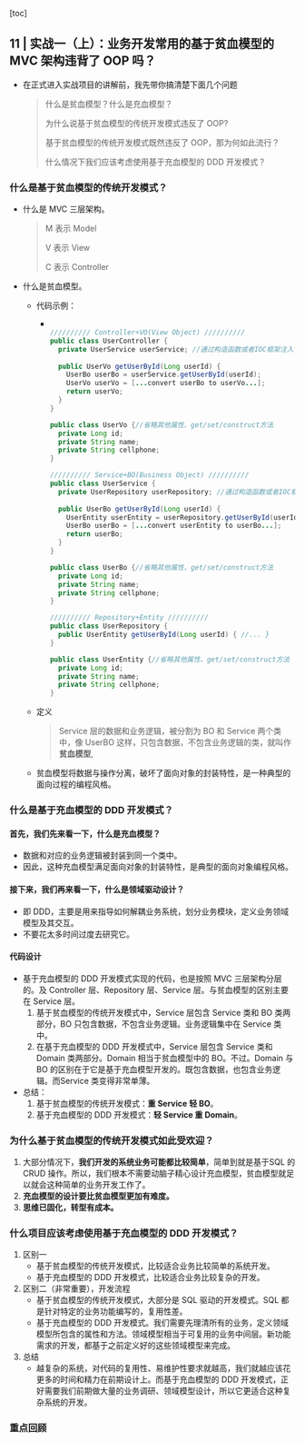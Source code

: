 [toc]

## 11 | 实战一（上）：业务开发常用的基于贫血模型的 MVC 架构违背了 OOP 吗？

-   在正式进入实战项目的讲解前，我先带你搞清楚下面几个问题

    >   什么是贫血模型？什么是充血模型？
    >
    >   为什么说基于贫血模型的传统开发模式违反了 OOP?
    >
    >   基于贫血模型的传统开发模式既然违反了 OOP，那为何如此流行？
    >
    >   什么情况下我们应该考虑使用基于充血模型的 DDD 开发模式？

### 什么是基于贫血模型的传统开发模式？

-   什么是 MVC 三层架构。

    >   M 表示 Model 
    >
    >   V 表示 View
    >
    >   C 表示 Controller

-   什么是贫血模型。

    -   代码示例：

        -   ```java
            
            ////////// Controller+VO(View Object) //////////
            public class UserController {
              private UserService userService; //通过构造函数或者IOC框架注入
              
              public UserVo getUserById(Long userId) {
                UserBo userBo = userService.getUserById(userId);
                UserVo userVo = [...convert userBo to userVo...];
                return userVo;
              }
            }
            
            public class UserVo {//省略其他属性、get/set/construct方法
              private Long id;
              private String name;
              private String cellphone;
            }
            
            ////////// Service+BO(Business Object) //////////
            public class UserService {
              private UserRepository userRepository; //通过构造函数或者IOC框架注入
              
              public UserBo getUserById(Long userId) {
                UserEntity userEntity = userRepository.getUserById(userId);
                UserBo userBo = [...convert userEntity to userBo...];
                return userBo;
              }
            }
            
            public class UserBo {//省略其他属性、get/set/construct方法
              private Long id;
              private String name;
              private String cellphone;
            }
            
            ////////// Repository+Entity //////////
            public class UserRepository {
              public UserEntity getUserById(Long userId) { //... }
            }
            
            public class UserEntity {//省略其他属性、get/set/construct方法
              private Long id;
              private String name;
              private String cellphone;
            }
            ```

    -   定义

        >   Service 层的数据和业务逻辑，被分割为 BO 和 Service 两个类中，像 UserBO 这样，只包含数据，不包含业务逻辑的类，就叫作**贫血模型**,

    -   贫血模型将数据与操作分离，破坏了面向对象的封装特性，是一种典型的面向过程的编程风格。

### 什么是基于充血模型的 DDD 开发模式？

#### 首先，我们先来看一下，什么是充血模型？

-   数据和对应的业务逻辑被封装到同一个类中。
-   因此，这种充血模型满足面向对象的封装特性，是典型的面向对象编程风格。

#### 接下来，我们再来看一下，什么是领域驱动设计？

-   即 DDD，主要是用来指导如何解耦业务系统，划分业务模块，定义业务领域模型及其交互。
-   不要花太多时间过度去研究它。

#### 代码设计

-   基于充血模型的 DDD 开发模式实现的代码，也是按照 MVC 三层架构分层的。及 Controller 层、Repository 层、Service 层。与贫血模型的区别主要在 Service 层。
    1.  基于贫血模型的传统开发模式中，Service 层包含 Service 类和 BO 类两部分，BO 只包含数据，不包含业务逻辑。业务逻辑集中在 Service 类中。
    2.  在基于充血模型的 DDD 开发模式中，Service 层包含 Service 类和 Domain 类两部分。Domain 相当于贫血模型中的 BO。不过。Domain 与 BO 的区别在于它是基于充血模型开发的。既包含数据，也包含业务逻辑。而Service 类变得非常单薄。
-   总结：
    1.  基于贫血模型的传统开发模式：**重 Service 轻 BO**。
    2.  基于充血模型的 DDD 开发模式：**轻 Service 重 Domain**。

### 为什么基于贫血模型的传统开发模式如此受欢迎？

1.  大部分情况下，**我们开发的系统业务可能都比较简单**，简单到就是基于SQL 的 CRUD 操作。所以，我们根本不需要动脑子精心设计充血模型，贫血模型就足以就会这种简单的业务开发工作了。
2.  **充血模型的设计要比贫血模型更加有难度。**
3.  **思维已固化，转型有成本。**

### 什么项目应该考虑使用基于充血模型的 DDD 开发模式？

1.  区别一
    -   基于贫血模型的传统开发模式，比较适合业务比较简单的系统开发。
    -   基于充血模型的 DDD 开发模式，比较适合业务比较复杂的开发。
2.  区别二（非常重要），开发流程
    -   基于贫血模型的传统开发模式，大部分是 SQL 驱动的开发模式。SQL 都是针对特定的业务功能编写的，复用性差。
    -   基于充血模型的 DDD 开发模式。我们需要先理清所有的业务，定义领域模型所包含的属性和方法。领域模型相当于可复用的业务中间层。新功能需求的开发，都基于之前定义好的这些领域模型来完成。
3.  总结
    -   越复杂的系统，对代码的复用性、易维护性要求就越高，我们就越应该花更多的时间和精力在前期设计上。而基于充血模型的 DDD 开发模式，正好需要我们前期做大量的业务调研、领域模型设计，所以它更适合这种复杂系统的开发。

### 重点回顾